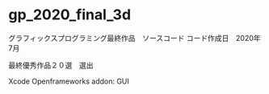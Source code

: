 # gp_2020_final_3d

グラフィックスプログラミング最終作品　ソースコード
コード作成日　2020年7月

最終優秀作品２０選　選出

Xcode Openframeworks
addon: GUI
